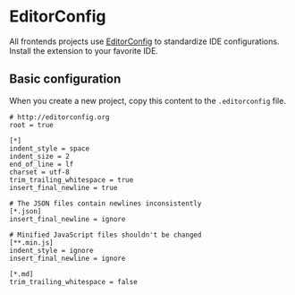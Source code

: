# EditorConfig

All frontends projects use [EditorConfig](https://editorconfig.org/) to standardize IDE configurations. Install the extension to your favorite IDE.

## Basic configuration

When you create a new project, copy this content to the `.editorconfig` file.

```
# http://editorconfig.org
root = true

[*]
indent_style = space
indent_size = 2
end_of_line = lf
charset = utf-8
trim_trailing_whitespace = true
insert_final_newline = true

# The JSON files contain newlines inconsistently
[*.json]
insert_final_newline = ignore

# Minified JavaScript files shouldn't be changed
[**.min.js]
indent_style = ignore
insert_final_newline = ignore

[*.md]
trim_trailing_whitespace = false
```
